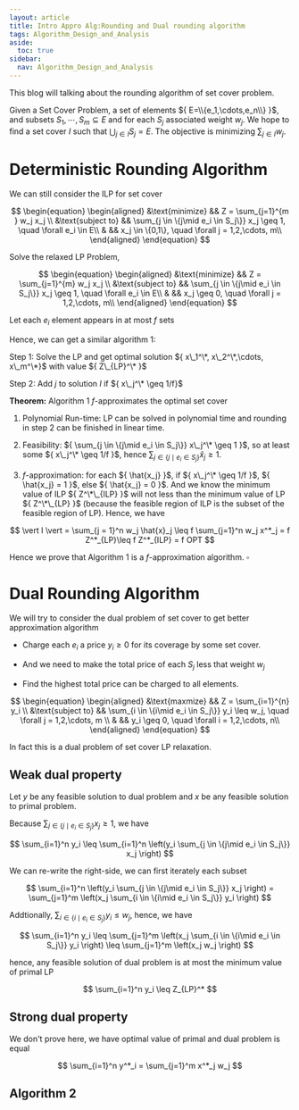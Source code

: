 ```yaml
---
layout: article
title: Intro Appro Alg:Rounding and Dual rounding algorithm
tags: Algorithm_Design_and_Analysis
aside:
  toc: true
sidebar:
  nav: Algorithm_Design_and_Analysis
---
```


This blog will talking about the rounding algorithm of set cover problem.

<!--more-->

Given a Set Cover Problem, a set of elements ${ E=\\{e_1,\cdots,e_n\\} }$, and subsets ${ S_1,\cdots, S_m \subseteq E}$ and for each ${ S_j }$ associated weight ${ w_j }$. We hope to find a set cover ${ I }$ such that ${ \bigcup_{j\in I} S_j = E }$. The objective is minimizing ${ \sum_{j \in I} w_j }$.

# Deterministic Rounding Algorithm

We can still consider the ILP for set cover 

<center>$$
\begin{equation}
\begin{aligned}
&\text{minimize} && Z = \sum_{j=1}^{m } w_j x_j \\
&\text{subject to} && \sum_{j \in \{j\mid e_i \in S_j\}} x_j \geq 1, \quad \forall e_i \in E\\
& && x_j \in \{0,1\}, \quad \forall j = 1,2,\cdots, m\\
\end{aligned}
\end{equation}
$$</center>

Solve the relaxed LP Problem,

<center>$$
\begin{equation}
\begin{aligned}
&\text{minimize} && Z = \sum_{j=1}^{m} w_j x_j \\
&\text{subject to} && \sum_{j \in \{j\mid e_i \in S_j\}} x_j \geq 1, \quad \forall e_i \in E\\
& && x_j \geq 0, \quad \forall j = 1,2,\cdots, m\\
\end{aligned}
\end{equation}
$$</center>

Let each ${ e_i }$ element appears in at most ${ f }$ sets

Hence, we can get a similar algorithm ${ 1 }$:

Step 1: Solve the LP and get optimal solution ${ x\_1^\*, x\_2^\*,\cdots,  x\_m^\*}$ with value ${ Z\_{LP}^\* }$

Step 2: Add ${ j }$ to solution ${ I }$ if ${ x\_j^\* \geq 1/f}$

<b>Theorem:</b> Algorithm ${ 1 }$ ${ f }$-approximates the optimal set cover

1. Polynomial Run-time: LP can be solved in polynomial time and rounding in step 2 can be finished in linear time.

2. Feasibility: ${ \sum_{j \in \{j\mid e_i \in S_j\}} x\_j^\* \geq 1 }$, so at least some ${ x\_j^\* \geq 1/f }$, hence ${ \sum_{j \in \{j\mid e_i \in S_j\}} \hat{x}_j \geq 1 }$. 

3. ${ f }$-approximation: for each ${ \hat{x_j} }$, if ${ x\_j^\* \geq 1/f }$, ${ \hat{x_j} = 1 }$, else ${ \hat{x_j} = 0 }$. And we know the minimum value of ILP ${ Z^\*\_{ILP} }$ will not less than the minimum value of LP ${ Z^\*\_{LP} }$ (because the feasible region of ILP is the subset of the feasible region of LP). Hence, we have

<center>$$
\vert I \vert = \sum_{j = 1}^n w_j \hat{x}_j \leq f \sum_{j=1}^n w_j x^*_j = f Z^*_{LP}\leq f Z^*_{ILP} = f OPT
$$</center>

Hence we prove that Algorithm ${ 1 }$ is a ${ f }$-approximation algorithm. ${ \square }$

# Dual Rounding Algorithm

We will try to consider the dual problem of set cover to get better approximation algorithm

* Charge each ${ e_i }$ a price ${ y_i \geq 0 }$ for its coverage by some set cover.

* And we need to make the total price of each ${ S_j }$ less that weight ${ w_j }$

* Find the highest total price can be charged to all elements.

<center>$$
\begin{equation}
\begin{aligned}
&\text{maxmize} && Z = \sum_{i=1}^{n} y_i \\
&\text{subject to} && \sum_{i \in \{i\mid e_i \in S_j\}} y_i \leq w_j, \quad \forall j  = 1,2,\cdots, m \\
& && y_i \geq 0, \quad \forall i = 1,2,\cdots, n\\
\end{aligned}
\end{equation}
$$</center>

In fact this is a dual problem of set cover LP relaxation. 

## Weak dual property

Let ${ y }$ be any feasible solution to dual problem and ${ x }$ be any feasible solution to primal problem.

Because ${\sum_{j \in \{j\mid e_i \in S_j\}} x_j \geq 1 }$, we have 

<center>$$
\sum_{i=1}^n y_i \leq \sum_{i=1}^n \left(y_i \sum_{j \in \{j\mid e_i \in S_j\}} x_j \right)
$$</center>

We can re-write the right-side, we can first iterately each subset 

<center>$$
\sum_{i=1}^n \left(y_i \sum_{j \in \{j\mid e_i \in S_j\}} x_j \right) = \sum_{j=1}^m \left(x_j \sum_{i \in \{i\mid e_i \in S_j\}} y_i \right)
$$</center>

Addtionally, ${ \sum_{i \in \{i\mid e_i \in S_j\}} y_i \leq w_j }$, hence, we have

<center>$$
\sum_{i=1}^n y_i \leq \sum_{j=1}^m \left(x_j \sum_{i \in \{i\mid e_i \in S_j\}} y_i \right) \leq \sum_{j=1}^m \left(x_j w_j \right)
$$</center>

hence, any feasible solution of dual problem is at most the minimum value of primal LP

<center>$$
\sum_{i=1}^n y_i \leq Z_{LP}^*
$$</center>

## Strong dual property

We don't prove here, we have optimal value of primal and dual problem is equal

<center>$$
\sum_{i=1}^n y^*_i = \sum_{j=1}^m x^*_j w_j
$$</center>

## Algorithm ${ 2 }$